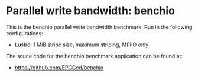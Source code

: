 # Parallel write bandwidth: benchio

This is the benchio parallel write bandwidth benchmark. Run in the following configurations:

* Lustre: 1 MiB stripe size, maximum striping, MPIIO only

The souce code for the benchio benchmark application can be found at:

* https://github.com/EPCCed/benchio

